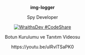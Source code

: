 <p align="center">
  <strong>img-logger</strong>
</p>

<p align="center">
  Spy Developer
</p>

<p align="center">
  <a href="">
    <img src="" alt="WraithsDev #CodeShare" />
  </a>
</p>


<p align="center">
  Botun Kurulumu ve Tanıtım Videosu
</p>
<p align="center">
  https://youtu.be/ulRvlTSaPK0
</p>
